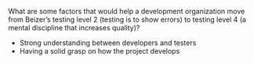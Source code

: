 ﻿

What are some factors that would help a development organization move from Beizer’s testing level 2 (testing is to show errors) to testing level 4 (a mental discipline that increases quality)?

 - Strong understanding between developers and testers
 - Having a solid grasp on how the project develops

